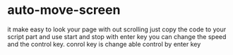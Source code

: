 # auto-move-screen
it make easy to look your page with out scrolling
just copy the code to your script part and use
start and stop with enter key
you can change the speed and the control key.
conrol key is change able
control by enter key
